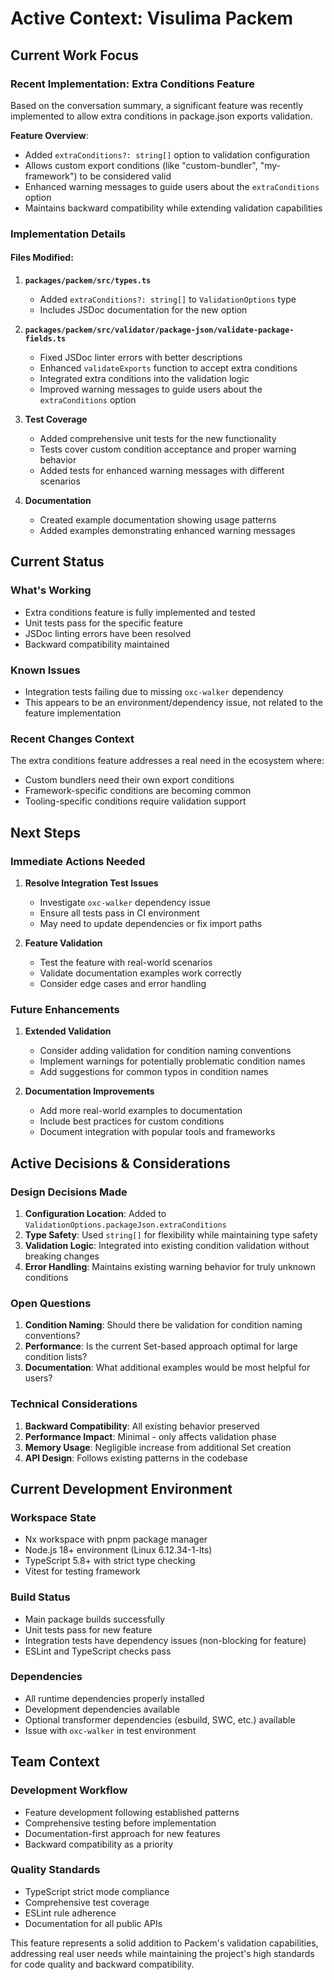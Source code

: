# Active Context: Visulima Packem

## Current Work Focus

### Recent Implementation: Extra Conditions Feature
Based on the conversation summary, a significant feature was recently implemented to allow extra conditions in package.json exports validation.

**Feature Overview**:
- Added `extraConditions?: string[]` option to validation configuration
- Allows custom export conditions (like "custom-bundler", "my-framework") to be considered valid
- Enhanced warning messages to guide users about the `extraConditions` option
- Maintains backward compatibility while extending validation capabilities

### Implementation Details

#### Files Modified:
1. **`packages/packem/src/types.ts`**
   - Added `extraConditions?: string[]` to `ValidationOptions` type
   - Includes JSDoc documentation for the new option

2. **`packages/packem/src/validator/package-json/validate-package-fields.ts`**
   - Fixed JSDoc linter errors with better descriptions
   - Enhanced `validateExports` function to accept extra conditions
   - Integrated extra conditions into the validation logic
   - Improved warning messages to guide users about the `extraConditions` option

3. **Test Coverage**
   - Added comprehensive unit tests for the new functionality
   - Tests cover custom condition acceptance and proper warning behavior
   - Added tests for enhanced warning messages with different scenarios

4. **Documentation**
   - Created example documentation showing usage patterns
   - Added examples demonstrating enhanced warning messages

## Current Status

### What's Working
- Extra conditions feature is fully implemented and tested
- Unit tests pass for the specific feature
- JSDoc linting errors have been resolved
- Backward compatibility maintained

### Known Issues
- Integration tests failing due to missing `oxc-walker` dependency
- This appears to be an environment/dependency issue, not related to the feature implementation

### Recent Changes Context
The extra conditions feature addresses a real need in the ecosystem where:
- Custom bundlers need their own export conditions
- Framework-specific conditions are becoming common
- Tooling-specific conditions require validation support

## Next Steps

### Immediate Actions Needed
1. **Resolve Integration Test Issues**
   - Investigate `oxc-walker` dependency issue
   - Ensure all tests pass in CI environment
   - May need to update dependencies or fix import paths

2. **Feature Validation**
   - Test the feature with real-world scenarios
   - Validate documentation examples work correctly
   - Consider edge cases and error handling

### Future Enhancements
1. **Extended Validation**
   - Consider adding validation for condition naming conventions
   - Implement warnings for potentially problematic condition names
   - Add suggestions for common typos in condition names

2. **Documentation Improvements**
   - Add more real-world examples to documentation
   - Include best practices for custom conditions
   - Document integration with popular tools and frameworks

## Active Decisions & Considerations

### Design Decisions Made
1. **Configuration Location**: Added to `ValidationOptions.packageJson.extraConditions`
2. **Type Safety**: Used `string[]` for flexibility while maintaining type safety
3. **Validation Logic**: Integrated into existing condition validation without breaking changes
4. **Error Handling**: Maintains existing warning behavior for truly unknown conditions

### Open Questions
1. **Condition Naming**: Should there be validation for condition naming conventions?
2. **Performance**: Is the current Set-based approach optimal for large condition lists?
3. **Documentation**: What additional examples would be most helpful for users?

### Technical Considerations
1. **Backward Compatibility**: All existing behavior preserved
2. **Performance Impact**: Minimal - only affects validation phase
3. **Memory Usage**: Negligible increase from additional Set creation
4. **API Design**: Follows existing patterns in the codebase

## Current Development Environment

### Workspace State
- Nx workspace with pnpm package manager
- Node.js 18+ environment (Linux 6.12.34-1-lts)
- TypeScript 5.8+ with strict type checking
- Vitest for testing framework

### Build Status
- Main package builds successfully
- Unit tests pass for new feature
- Integration tests have dependency issues (non-blocking for feature)
- ESLint and TypeScript checks pass

### Dependencies
- All runtime dependencies properly installed
- Development dependencies available
- Optional transformer dependencies (esbuild, SWC, etc.) available
- Issue with `oxc-walker` in test environment

## Team Context

### Development Workflow
- Feature development following established patterns
- Comprehensive testing before implementation
- Documentation-first approach for new features
- Backward compatibility as a priority

### Quality Standards
- TypeScript strict mode compliance
- Comprehensive test coverage
- ESLint rule adherence
- Documentation for all public APIs

This feature represents a solid addition to Packem's validation capabilities, addressing real user needs while maintaining the project's high standards for code quality and backward compatibility.
